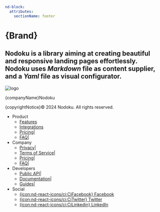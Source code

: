 ```yaml
nd-block:
  attributes:
    sectionName: footer
```

# {Brand}

## **Nodoku** is a library aiming at creating beautiful and responsive landing pages effortlessly. **Nodoku** uses **_Markdown_** file as content supplier, and a **_Yaml_** file as visual configurator.

![logo](icon:nd-react-icons/hi2:HiOutlineMap "Nodoku logo")

{companyName}Nodoku

{copyrightNotice}© 2024 Nodoku. All rights reserved.

- Product
  - [Features](/features)
  - [Integrations](/integrations)
  - [Pricing](/pricing)|
  - [FAQ](/faq)|
- Company
  - [Privacy](/privacy)|
  - [Terms of Service](/terms-of-service)|
  - [Pricing](/pricing)|
  - [FAQ](/faq)|
- Developers
  - [Public API](/public-api)|
  - [Documentation](/docs)|
  - [Guides](/guides)|
- Social
  - [{icon:nd-react-icons/ci:CiFacebook} Facebook](/public-api)
  - [{icon:nd-react-icons/ci:CiTwitter} Twitter](/public-api)
  - [{icon:nd-react-icons/ci:CiLinkedin} LinkedIn](/public-api)
